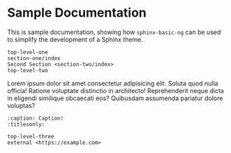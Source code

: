 # Sample Documentation

This is sample documentation, showing how `sphinx-basic-ng` can be used to
simplify the development of a Sphinx theme.

```{toctree}
top-level-one
section-one/index
Second Section <section-two/index>
top-level-two
```

Lorem ipsum dolor sit amet consectetur adipisicing elit. Soluta quod
nulla officia! Ratione voluptate distinctio in architecto! Reprehenderit
neque dicta in eligendi similique obcaecati eos? Quibusdam assumenda
pariatur dolore voluptas?

```{toctree}
:caption: Caption!
:titlesonly:

top-level-three
external <https://example.com>
```

